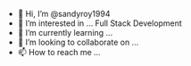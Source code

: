 - 👋 Hi, I’m @sandyroy1994
- 👀 I’m interested in ... Full Stack Development
- 🌱 I’m currently learning ... 
- 💞️ I’m looking to collaborate on ...
- 📫 How to reach me ...

<!---
sandyroy1994/sandyroy1994 is a ✨ special ✨ repository because its `README.md` (this file) appears on your GitHub profile.
You can click the Preview link to take a look at your changes.
--->
